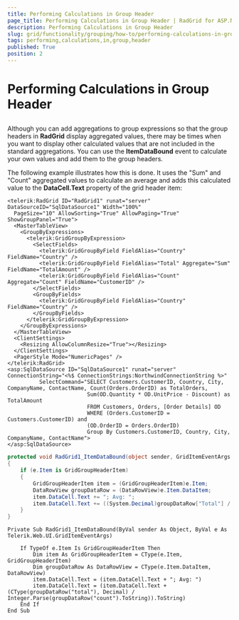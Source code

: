 ```yaml
---
title: Performing Calculations in Group Header
page_title: Performing Calculations in Group Header | RadGrid for ASP.NET AJAX Documentation
description: Performing Calculations in Group Header
slug: grid/functionality/grouping/how-to/performing-calculations-in-group-header
tags: performing,calculations,in,group,header
published: True
position: 2
---
```


# Performing Calculations in Group Header



## 

Although you can add aggregations to group expressions so that the group headers in **RadGrid** display aggregated values, there may be times when you want to display other calculated values that are not included in the standard aggregations. You can use the **ItemDataBound** event to calculate your own values and add them to the group headers.

The following example illustrates how this is done. It uses the "Sum" and "Count" aggregated values to calculate an average and adds this calculated value to the **DataCell.Text** property of the grid header item:



````ASP.NET
<telerik:RadGrid ID="RadGrid1" runat="server" DataSourceID="SqlDataSource1" Width="100%"
  PageSize="10" AllowSorting="True" AllowPaging="True" ShowGroupPanel="True">
  <MasterTableView>
    <GroupByExpressions>
      <telerik:GridGroupByExpression>
        <SelectFields>
          <telerik:GridGroupByField FieldAlias="Country" FieldName="Country" />
          <telerik:GridGroupByField FieldAlias="Total" Aggregate="Sum" FieldName="TotalAmount" />
          <telerik:GridGroupByField FieldAlias="Count" Aggregate="Count" FieldName="CustomerID" />
        </SelectFields>
        <GroupByFields>
          <telerik:GridGroupByField FieldAlias="Country" FieldName="Country" />
        </GroupByFields>
      </telerik:GridGroupByExpression>
    </GroupByExpressions>
  </MasterTableView>
  <ClientSettings>
    <Resizing AllowColumnResize="True"></Resizing>
  </ClientSettings>
  <PagerStyle Mode="NumericPages" />
</telerik:RadGrid>
<asp:SqlDataSource ID="SqlDataSource1" runat="server" ConnectionString="<%$ ConnectionStrings:NorthwindConnectionString %>"
          SelectCommand="SELECT Customers.CustomerID, Country, City, CompanyName, ContactName, Count(Orders.OrderID) as TotalOrders,
                         Sum(OD.Quantity * OD.UnitPrice - Discount) as TotalAmount
                         FROM Customers, Orders, [Order Details] OD
                         WHERE (Orders.CustomerID = Customers.CustomerID) and
                         (OD.OrderID = Orders.OrderID)
                         Group By Customers.CustomerID, Country, City, CompanyName, ContactName">
</asp:SqlDataSource>
````
````C#	
protected void RadGrid1_ItemDataBound(object sender, GridItemEventArgs e)
{
    if (e.Item is GridGroupHeaderItem)
    {
        GridGroupHeaderItem item = (GridGroupHeaderItem)e.Item;
        DataRowView groupDataRow = (DataRowView)e.Item.DataItem;
        item.DataCell.Text += "; Avg: ";
        item.DataCell.Text += ((System.Decimal)groupDataRow["Total"] / (int.Parse(groupDataRow["Count"].ToString()))).ToString();
    }
}
````
````VB
Private Sub RadGrid1_ItemDataBound(ByVal sender As Object, ByVal e As Telerik.Web.UI.GridItemEventArgs)

    If TypeOf e.Item Is GridGroupHeaderItem Then
        Dim item As GridGroupHeaderItem = CType(e.Item, GridGroupHeaderItem)
        Dim groupDataRow As DataRowView = CType(e.Item.DataItem, DataRowView)
        item.DataCell.Text = (item.DataCell.Text + "; Avg: ")
        item.DataCell.Text = (item.DataCell.Text + (CType(groupDataRow("total"), Decimal) / Integer.Parse(groupDataRow("count").ToString)).ToString)
    End If
End Sub
````

